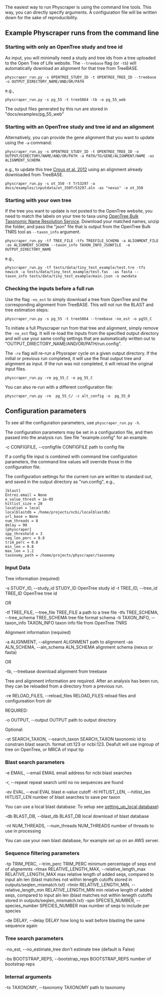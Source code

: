 
The easiest way to run Physcraper is using the command line tools. This way, you can directly specify arguments.
A configuration file will be written down for the sake of reproducibility.

## Example Physcraper runs from the command line

### Starting with only an OpenTree study and tree id

As input, you will minimally need a study and tree ids from a tree uploaded to the Open Tree of Life website. The `--treebase` flag (or `-tb`) will automatically download an alignment for that tree from TreeBASE.

```
physcraper_run.py -s OPENTREE_STUDY_ID -t OPENTREE_TREE_ID --treebase -o OUTPUT_DIRECTORY_NAME/AND/OR/PATH
```

e.g.,


```
physcraper_run.py -s pg_55 -t tree5864 -tb -o pg_55_web
```

The output files generated by this run are stored in "docs/examples/pg_55_web"

### Starting with an OpenTree study and tree id and an alignment

Alternatively, you can provide the gene alignment that you want to update using the `-a` command:

```
physcraper_run.py -s OPENTREE_STUDY_ID -t OPENTREE_TREE_ID -o OUTPUT/DIRECTORY/NAME/AND/OR/PATH -a PATH/TO/GENE/ALIGNMENT/NAME -as ALIGNMENT_SCHEMA

```

e.g.,  to update this tree [Crous et al. 2012](https://tree.opentreeoflife.org/curator/study/view/ot_350/?tab=home&tree=Tr53296) using an alignment already downloaded from TreeBASE.

```
physcraper_run.py -s ot_350 -t Tr53297 -a docs/examples/inputdata/ot_350Tr53297.aln -as "nexus" -o ot_350
```

### Starting with your own tree

If the tree you want to update is not posted to the OpenTree website, you need to match
the labels on your tree to taxa using [OpenTree Bulk Taxonomic Name Resolution Service](https://tree.opentreeoflife.org/curator/tnrs/). Download your matched names, unzip the folder, and pass the "json" file that is output from the OpenTree Bulk TNRS tool as `--taxon_info` argument.

```
physcraper_run.py -tf TREE_FILE -tfs TREEFILE_SCHEMA -a ALIGNMENT_FILE -as ALIGNMENT_SCHEMA --taxon_info TAXON_INFO_JSONFILE  -o OUTPUT_DIRECTORY_NAME
```

e.g.,

```
physcraper_run.py -tf tests/data/tiny_test_example/test.tre -tfs newick -a tests/data/tiny_test_example/test.fas  -as fasta --taxon_info tests/data/tiny_test_example/main.json -o owndata
```

### Checking the inputs before a full run

Use the flag `-no_est` to simply download a tree from OpenTree and the corresponding alignment from TreeBASE.
This will not run the BLAST and tree estimation steps:

    physcraper_run.py -s pg_55 -t tree5864 --treebase -no_est -o pg55_C


To initiate a full Physcraper run from that tree and alignment, simply remove the `-no_est` flag.
It will re-load the inputs from the specified output directory and will use your same config settings that are automatically written out to "OUTPUT_DIRECTORY_NAME/AND/OR/PATH/run.config".

The `-re` flag will re-run a Physraper cycle on a given output directory.
If the initial or previous run completed, it will use the final output tree and alignment as input.
If the run was not completed, it will reload the original input files.


    physcraper_run.py -re pg_55_C -o pg_55_C


You can also re-run with a different configuration file:

    physcraper_run.py -re  pg_55_C/ -c alt_config -o  pg_55_D



## Configuration parameters


To see all the configuration parameters, use `physcraper_run.py -h`.

The configuration parameters may be set in a configuration file, and then passed into the analysis run. See file "example.config" for an example.

  -c CONFIGFILE, --configfile CONFIGFILE
                        path to config file

If a config file input is combined with command line configuration parameters, the command line values will override those in the configuration file.

The configuration settings for the current run are written to standard out, and saved in the
output directory as "run.config", e.g.,

    [blast]
    Entrez.email = None
    e_value_thresh = 1e-05
    hitlist_size = 20
    location = local
    localblastdb = /home/projects/ncbi/localblastdb/
    url_base = None
    num_threads = 8
    delay = 90
    [physcraper]
    spp_threshold = 3
    seq_len_perc = 0.8
    trim_perc = 0.8
    min_len = 0.8
    max_len = 1.2
    taxonomy_path = /home/projects/physcraper/taxonomy


### Input Data


Tree information (required)

  -s STUDY_ID, --study_id STUDY_ID
                        OpenTree study id
  -t TREE_ID, --tree_id TREE_ID
                        OpenTree tree id

OR

  -tf TREE_FILE, --tree_file TREE_FILE
                        a path to a tree file
  -tfs TREE_SCHEMA, --tree_schema TREE_SCHEMA
                        tree file format schema
  -ti TAXON_INFO, --taxon_info TAXON_INFO
                        taxon info file from OpenTree TNRS



Alignment information (required)

  -a ALIGNMENT, --alignment ALIGNMENT
                        path to alignment
  -as ALN_SCHEMA, --aln_schema ALN_SCHEMA
                        alignment schema (nexus or fasta)

OR

  -tb, --treebase       download alignment from treebase

Tree and alignment information are required.
After an analysis has been run, they can be reloaded from a directory from a previous run.

  -re RELOAD_FILES, --reload_files RELOAD_FILES
                        reload files and configureation from dir


REQUIRED:

  -o OUTPUT, --output OUTPUT
                        path to output directory

Optional:

  -st SEARCH_TAXON, --search_taxon SEARCH_TAXON
                        taxonomic id to constrain blast search. format ott:123
                        or ncbi:123. Deafult will use ingroup of tree on
                        OpenTree, or MRCA of input tip




### Blast search parameters

  -e EMAIL, --email EMAIL
                        email address for ncbi blast searches

  -r, --repeat          repeat search until no no sequences are found


  -ev EVAL, --eval EVAL
                        blast e-value cutoff
  -hl HITLIST_LEN, --hitlist_len HITLIST_LEN
                        number of blast searches to save per taxon


You can use a local blast database:
To setup see [setting_up_local database](setting_up_local_database))

  -db BLAST_DB, --blast_db BLAST_DB
                        local download of blast database




  -nt NUM_THREADS, --num_threads NUM_THREADS
                        number of threads to use in processing


You can use your own blast database, for example set up on an AWS server.


### Sequence filtering parameters

  -tp TRIM_PERC, --trim_perc TRIM_PERC
                        minimum percentage of seqs end of alignemnts
  -rlmax RELATIVE_LENGTH_MAX, --relative_length_max RELATIVE_LENGTH_MAX
                        max relative length of added seqs, compared to input
                        aln len (blast matches not within lenegth cutoffs stored in outputs/seqlen_mismatch.txt)
  -rlmin RELATIVE_LENGTH_MIN, --relative_length_min RELATIVE_LENGTH_MIN
                        min relative length of added seqs, compared to input
                        aln len
                        (blast matches not within lenegth cutoffs stored in outputs/seqlen_mismatch.txt)
  -spn SPECIES_NUMBER, --species_number SPECIES_NUMBER
                        max number of seqs to include per species

  -de DELAY, --delay DELAY
                        how long to wait before blasting the same sequence
                        again

### Tree search parameters
  -no_est, --no_estimate_tree
                        don't estimate tree (default is False)

  -bs BOOTSTRAP_REPS, --bootstrap_reps BOOTSTRAP_REPS
                        number of bootstrap reps


### Internal arguments


  -tx TAXONOMY, --taxonomy TAXONOMY
                        path to taxonomy

